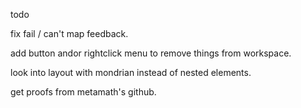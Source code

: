todo

fix fail / can't map feedback.

add button andor rightclick menu to remove things from workspace.

look into layout with mondrian instead of nested elements.

get proofs from metamath's github. 